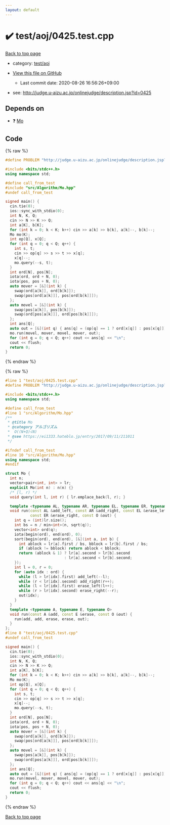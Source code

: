 ```yaml
---
layout: default
---
```


<!-- mathjax config similar to math.stackexchange -->
<script type="text/javascript" async
  src="https://cdnjs.cloudflare.com/ajax/libs/mathjax/2.7.5/MathJax.js?config=TeX-MML-AM_CHTML">
</script>
<script type="text/x-mathjax-config">
  MathJax.Hub.Config({
    TeX: { equationNumbers: { autoNumber: "AMS" }},
    tex2jax: {
      inlineMath: [ ['$','$'] ],
      processEscapes: true
    },
    "HTML-CSS": { matchFontHeight: false },
    displayAlign: "left",
    displayIndent: "2em"
  });
</script>

<script type="text/javascript" src="https://cdnjs.cloudflare.com/ajax/libs/jquery/3.4.1/jquery.min.js"></script>
<script src="https://cdn.jsdelivr.net/npm/jquery-balloon-js@1.1.2/jquery.balloon.min.js" integrity="sha256-ZEYs9VrgAeNuPvs15E39OsyOJaIkXEEt10fzxJ20+2I=" crossorigin="anonymous"></script>
<script type="text/javascript" src="../../../assets/js/copy-button.js"></script>
<link rel="stylesheet" href="../../../assets/css/copy-button.css" />


# :heavy_check_mark: test/aoj/0425.test.cpp

<a href="../../../index.html">Back to top page</a>

* category: <a href="../../../index.html#0d0c91c0cca30af9c1c9faef0cf04aa9">test/aoj</a>
* <a href="{{ site.github.repository_url }}/blob/master/test/aoj/0425.test.cpp">View this file on GitHub</a>
    - Last commit date: 2020-08-26 16:56:26+09:00


* see: <a href="http://judge.u-aizu.ac.jp/onlinejudge/description.jsp?id=0425">http://judge.u-aizu.ac.jp/onlinejudge/description.jsp?id=0425</a>


## Depends on

* :question: <a href="../../../library/src/Algorithm/Mo.hpp.html">Mo</a>


## Code

<a id="unbundled"></a>
{% raw %}
```cpp
#define PROBLEM "http://judge.u-aizu.ac.jp/onlinejudge/description.jsp?id=0425"

#include <bits/stdc++.h>
using namespace std;

#define call_from_test
#include "src/Algorithm/Mo.hpp"
#undef call_from_test

signed main() {
  cin.tie(0);
  ios::sync_with_stdio(0);
  int N, K, Q;
  cin >> N >> K >> Q;
  int a[K], b[K];
  for (int k = 0; k < K; k++) cin >> a[k] >> b[k], a[k]--, b[k]--;
  Mo mo(K);
  int op[Q], x[Q];
  for (int q = 0; q < Q; q++) {
    int s, t;
    cin >> op[q] >> s >> t >> x[q];
    x[q]--;
    mo.query(--s, t);
  }
  int ord[N], pos[N];
  iota(ord, ord + N, 0);
  iota(pos, pos + N, 0);
  auto mover = [&](int k) {
    swap(ord[a[k]], ord[b[k]]);
    swap(pos[ord[a[k]]], pos[ord[b[k]]]);
  };
  auto movel = [&](int k) {
    swap(pos[a[k]], pos[b[k]]);
    swap(ord[pos[a[k]]], ord[pos[b[k]]]);
  };
  int ans[Q];
  auto out = [&](int q) { ans[q] = (op[q] == 1 ? ord[x[q]] : pos[x[q]]) + 1; };
  mo.run(movel, mover, movel, mover, out);
  for (int q = 0; q < Q; q++) cout << ans[q] << "\n";
  cout << flush;
  return 0;
}
```
{% endraw %}

<a id="bundled"></a>
{% raw %}
```cpp
#line 1 "test/aoj/0425.test.cpp"
#define PROBLEM "http://judge.u-aizu.ac.jp/onlinejudge/description.jsp?id=0425"

#include <bits/stdc++.h>
using namespace std;

#define call_from_test
#line 1 "src/Algorithm/Mo.hpp"
/**
 * @title Mo
 * @category アルゴリズム
 *  O((N+Q)√N)
 * @see https://ei1333.hateblo.jp/entry/2017/09/11/211011
 */

#ifndef call_from_test
#line 10 "src/Algorithm/Mo.hpp"
using namespace std;
#endif

struct Mo {
  int n;
  vector<pair<int, int> > lr;
  explicit Mo(int n) : n(n) {}
  /* [l, r) */
  void query(int l, int r) { lr.emplace_back(l, r); }

  template <typename AL, typename AR, typename EL, typename ER, typename O>
  void run(const AL &add_left, const AR &add_right, const EL &erase_left,
           const ER &erase_right, const O &out) {
    int q = (int)lr.size();
    int bs = n / min<int>(n, sqrt(q));
    vector<int> ord(q);
    iota(begin(ord), end(ord), 0);
    sort(begin(ord), end(ord), [&](int a, int b) {
      int ablock = lr[a].first / bs, bblock = lr[b].first / bs;
      if (ablock != bblock) return ablock < bblock;
      return (ablock & 1) ? lr[a].second > lr[b].second
                          : lr[a].second < lr[b].second;
    });
    int l = 0, r = 0;
    for (auto idx : ord) {
      while (l > lr[idx].first) add_left(--l);
      while (r < lr[idx].second) add_right(r++);
      while (l < lr[idx].first) erase_left(l++);
      while (r > lr[idx].second) erase_right(--r);
      out(idx);
    }
  }
  template <typename A, typename E, typename O>
  void run(const A &add, const E &erase, const O &out) {
    run(add, add, erase, erase, out);
  }
};
#line 8 "test/aoj/0425.test.cpp"
#undef call_from_test

signed main() {
  cin.tie(0);
  ios::sync_with_stdio(0);
  int N, K, Q;
  cin >> N >> K >> Q;
  int a[K], b[K];
  for (int k = 0; k < K; k++) cin >> a[k] >> b[k], a[k]--, b[k]--;
  Mo mo(K);
  int op[Q], x[Q];
  for (int q = 0; q < Q; q++) {
    int s, t;
    cin >> op[q] >> s >> t >> x[q];
    x[q]--;
    mo.query(--s, t);
  }
  int ord[N], pos[N];
  iota(ord, ord + N, 0);
  iota(pos, pos + N, 0);
  auto mover = [&](int k) {
    swap(ord[a[k]], ord[b[k]]);
    swap(pos[ord[a[k]]], pos[ord[b[k]]]);
  };
  auto movel = [&](int k) {
    swap(pos[a[k]], pos[b[k]]);
    swap(ord[pos[a[k]]], ord[pos[b[k]]]);
  };
  int ans[Q];
  auto out = [&](int q) { ans[q] = (op[q] == 1 ? ord[x[q]] : pos[x[q]]) + 1; };
  mo.run(movel, mover, movel, mover, out);
  for (int q = 0; q < Q; q++) cout << ans[q] << "\n";
  cout << flush;
  return 0;
}

```
{% endraw %}

<a href="../../../index.html">Back to top page</a>

